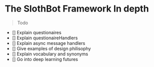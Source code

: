 # The SlothBot Framework In depth 

>Todo
- [] Explain questionaires
- [] Explain questionaireHandlers
- [] Explain async message handlers
- [] Give examples of design philisophy
- [] Explain vocabulary and synonyms
- [] Go into deep learning futures
    
